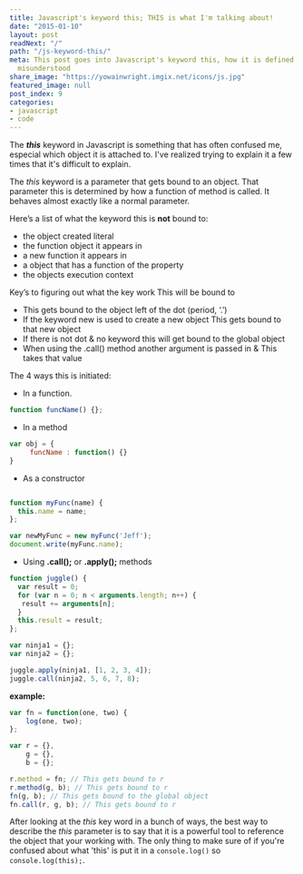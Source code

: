 ```yaml
---
title: Javascript's keyword this; THIS is what I'm talking about!
date: "2015-01-10"
layout: post
readNext: "/"
path: "/js-keyword-this/"
meta: This post goes into Javascript's keyword this, how it is defined & why it is
  misunderstood
share_image: "https://yowainwright.imgix.net/icons/js.jpg"
featured_image: null
post_index: 9
categories:
- javascript
- code
---
```


The _**this**_ keyword in Javascript is something that has often confused me, especial which object it is attached to. I've realized trying to explain it a few times that it's difficult to explain.

The _this_ keyword is a parameter that gets bound to an object. That parameter this is determined by how a function of method is called. It behaves almost exactly like a normal parameter.

Here’s a list of what the keyword this is **not** bound to:

-  the object created literal
-  the function object it appears in
-  a new function it appears in
-  a object that has a function of the property
-  the objects execution context

Key’s to figuring out what the key work This will be bound to

-  This gets bound to the object left of the dot (period, ‘.’)
-  If the keyword new is used to create a new object This gets bound to that new object
-  If there is not dot & no keyword this will get bound to the global object
-  When using the .call() method another argument is passed in & This takes that value

The 4 ways this is initiated:

-  In a function.

```javascript
function funcName() {};
```

-  In a method

```javascript
var obj = {
     funcName : function() {}
}
```

-  As a constructor

```javascript

function myFunc(name) {
  this.name = name;
};

var newMyFunc = new myFunc('Jeff');
document.write(myFunc.name);

```

- Using **.call();** or **.apply();** methods

```javascript
function juggle() {
  var result = 0;
  for (var n = 0; n < arguments.length; n++) {
   result += arguments[n];
  }
  this.result = result;
};

var ninja1 = {};
var ninja2 = {};

juggle.apply(ninja1, [1, 2, 3, 4]);
juggle.call(ninja2, 5, 6, 7, 8);

```

**example:**

```javascript
var fn = function(one, two) {
    log(one, two);
};

var r = {},
    g = {},
    b = {};

r.method = fn; // This gets bound to r
r.method(g, b); // This gets bound to r
fn(g, b); // This gets bound to the global object
fn.call(r, g, b); // This gets bound to r
```

After looking at the _this_ key word in a bunch of ways, the best way to describe the _this_ parameter is to say that it is a powerful tool to reference the object that your working with. The only thing to make sure of if you're confused about what 'this' is put it in a `console.log()` so `console.log(this);`.
